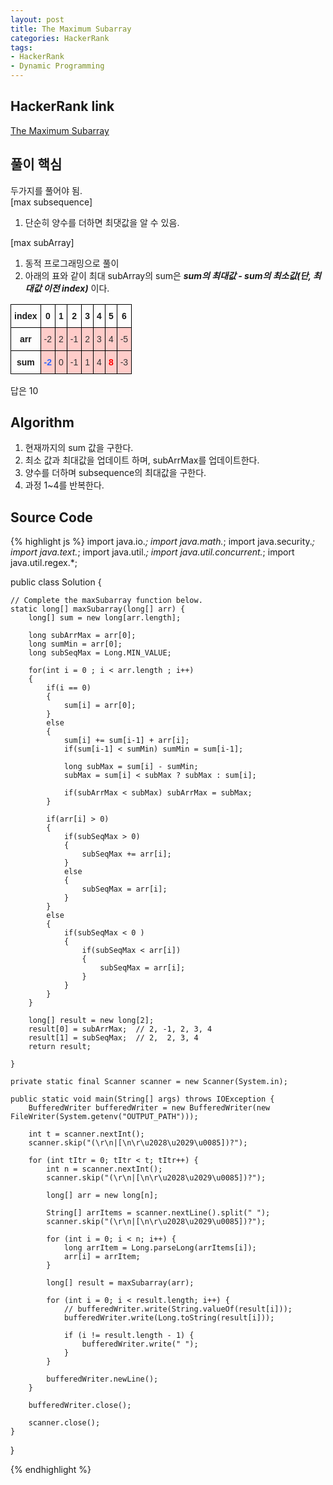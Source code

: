 ```yaml
---
layout: post
title: The Maximum Subarray
categories: HackerRank
tags:
- HackerRank
- Dynamic Programming
---
```


## **HackerRank link**
[The Maximum Subarray](https://www.hackerrank.com/challenges/maxsubarray/submissions/code/78369109)

## **풀이 핵심**
두가지를 풀어야 됨.  
[max subsequence]  
1. 단순히 양수를 더하면 최댓값을 알 수 있음.  

[max subArray]  
1. 동적 프로그래밍으로 풀이
2. 아래의 표와 같이 최대 subArray의 sum은 ***sum의 최대값 - sum의 최소값(단, 최대값 이전 index)*** 이다.

<style type="text/css">
.tg  {border-collapse:collapse;border-spacing:0;}
.tg td{font-family:Arial, sans-serif;font-size:14px;padding:10px 5px;border-style:solid;border-width:1px;overflow:hidden;word-break:normal;border-color:black;}
.tg th{font-family:Arial, sans-serif;font-size:14px;font-weight:normal;padding:10px 5px;border-style:solid;border-width:1px;overflow:hidden;word-break:normal;border-color:black;}
.tg .tg-292d{font-weight:bold;background-color:#ffccc9;color:#fe0000;border-color:#000000;text-align:center;vertical-align:top}
.tg .tg-yes0{font-weight:bold;border-color:#000000;text-align:center}
.tg .tg-mqa1{font-weight:bold;border-color:#000000;text-align:center;vertical-align:top}
.tg .tg-40tn{background-color:#ffccc9;color:#333333;border-color:#000000;text-align:center;vertical-align:top}
.tg .tg-cijy{background-color:#ffccc9;color:#333333;border-color:#000000;text-align:center}
.tg .tg-z118{font-weight:bold;background-color:#ffccc9;color:#3166ff;border-color:#000000;text-align:center;vertical-align:top}
</style>
<table class="tg">
  <tr>
    <th class="tg-yes0">index</th>
    <th class="tg-mqa1">0</th>
    <th class="tg-yes0">1</th>
    <th class="tg-yes0">2</th>
    <th class="tg-yes0">3</th>
    <th class="tg-mqa1">4</th>
    <th class="tg-mqa1">5</th>
    <th class="tg-mqa1">6</th>
  </tr>
  <tr>
    <td class="tg-yes0">arr</td>
    <td class="tg-40tn">-2</td>
    <td class="tg-cijy">2</td>
    <td class="tg-cijy">-1</td>
    <td class="tg-cijy">2</td>
    <td class="tg-40tn">3</td>
    <td class="tg-40tn">4</td>
    <td class="tg-40tn">-5</td>
  </tr>
  <tr>
    <td class="tg-yes0">sum</td>
    <td class="tg-z118">-2</td>
    <td class="tg-cijy">0</td>
    <td class="tg-cijy">-1</td>
    <td class="tg-cijy">1</td>
    <td class="tg-40tn">4</td>
    <td class="tg-292d">8</td>
    <td class="tg-40tn">-3</td>
  </tr>
</table>

답은 10

## **Algorithm**
1. 현재까지의 sum 값을 구한다.
2. 최소 값과 최대값을 업데이트 하며, subArrMax를 업데이트한다.
3. 양수를 더하며 subsequence의 최대값을 구한다.
4. 과정 1~4를 반복한다.

## **Source Code**
{% highlight js %}
import java.io.*;
import java.math.*;
import java.security.*;
import java.text.*;
import java.util.*;
import java.util.concurrent.*;
import java.util.regex.*;

public class Solution {

    // Complete the maxSubarray function below.
    static long[] maxSubarray(long[] arr) {
    	long[] sum = new long[arr.length];
    	
    	long subArrMax = arr[0];
    	long sumMin = arr[0];
    	long subSeqMax = Long.MIN_VALUE;
    	
    	for(int i = 0 ; i < arr.length ; i++)
    	{
    		if(i == 0)
    		{
    			sum[i] = arr[0];
    		}
    		else
    		{
    			sum[i] += sum[i-1] + arr[i];
    			if(sum[i-1] < sumMin) sumMin = sum[i-1];
    			
    			long subMax = sum[i] - sumMin;
    			subMax = sum[i] < subMax ? subMax : sum[i];
    			
    			if(subArrMax < subMax) subArrMax = subMax;
    		}
    		
    		if(arr[i] > 0)
			{
				if(subSeqMax > 0)
				{
					subSeqMax += arr[i];
				}
				else
				{
					subSeqMax = arr[i];
				}
			}
			else
			{
				if(subSeqMax < 0 )
				{
					if(subSeqMax < arr[i])
					{
    					subSeqMax = arr[i];
					}
				}    				
			}
    	}
    	
    	long[] result = new long[2];
    	result[0] = subArrMax;	// 2, -1, 2, 3, 4
    	result[1] = subSeqMax;	// 2,  2, 3, 4
    	return result;
    		
    }

    private static final Scanner scanner = new Scanner(System.in);

    public static void main(String[] args) throws IOException {
        BufferedWriter bufferedWriter = new BufferedWriter(new FileWriter(System.getenv("OUTPUT_PATH")));

        int t = scanner.nextInt();
        scanner.skip("(\r\n|[\n\r\u2028\u2029\u0085])?");

        for (int tItr = 0; tItr < t; tItr++) {
            int n = scanner.nextInt();
            scanner.skip("(\r\n|[\n\r\u2028\u2029\u0085])?");

            long[] arr = new long[n];

            String[] arrItems = scanner.nextLine().split(" ");
            scanner.skip("(\r\n|[\n\r\u2028\u2029\u0085])?");

            for (int i = 0; i < n; i++) {
                long arrItem = Long.parseLong(arrItems[i]);
                arr[i] = arrItem;
            }

            long[] result = maxSubarray(arr);

            for (int i = 0; i < result.length; i++) {
                // bufferedWriter.write(String.valueOf(result[i]));
                bufferedWriter.write(Long.toString(result[i]));

                if (i != result.length - 1) {
                    bufferedWriter.write(" ");
                }
            }

            bufferedWriter.newLine();
        }

        bufferedWriter.close();

        scanner.close();
    }
}

{% endhighlight %}

